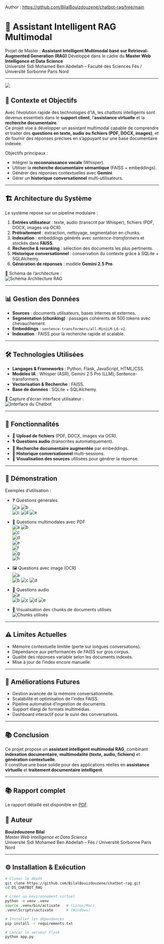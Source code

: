 Author : https://github.com/BilalBouizdouzene/chatbot-rag/tree/main


# 🤖 Assistant Intelligent RAG Multimodal

Projet de Master : **Assistant Intelligent Multimodal basé sur Retrieval-Augmented Generation (RAG)** 
Développé dans le cadre du **Master Web Intelligence et Data Science**  
Université Sidi Mohamed Ben Abdellah – Faculté des Sciences Fès / Université Sorbonne Paris Nord

---
![](./assets/logo1.png)

## 📌 Contexte et Objectifs
Avec l’évolution rapide des technologies d’IA, les chatbots intelligents sont devenus essentiels dans le **support client**, l’**assistance virtuelle** et la **recherche documentaire**.  
Ce projet vise à développer un assistant multimodal capable de comprendre et traiter des **questions en texte, audio ou fichiers (PDF, DOCX, images)**, et de fournir des réponses précises en s’appuyant sur une base documentaire indexée.

Objectifs principaux :
- Intégrer la **reconnaissance vocale** (Whisper).
- Utiliser la **recherche documentaire sémantique** (FAISS + embeddings).
- Générer des réponses contextuelles avec **Gemini**.
- Gérer un **historique conversationnel** multi-utilisateurs.

---

## 🏗️ Architecture du Système
Le système repose sur un pipeline modulaire :
1. **Entrées utilisateur** : texte, audio (transcrit par Whisper), fichiers (PDF, DOCX, images via OCR).  
2. **Prétraitement** : extraction, nettoyage, segmentation en chunks.  
3. **Indexation** : embeddings générés avec *sentence-transformers* et stockés dans **FAISS**.  
4. **Recherche & reranking** : sélection des documents les plus pertinents.  
5. **Historique conversationnel** : conservation du contexte grâce à SQLite + SQLAlchemy.  
6. **Génération de réponses** : modèle **Gemini 2.5 Pro**.  

📌 Schéma de l’architecture :  
![Schéma Architecture RAG](./assets/Capture%20d’écran%202025-08-11%20190928%20(1).png)

---

## 📊 Gestion des Données
- **Sources** : documents utilisateurs, bases internes et externes.  
- **Segmentation (chunking)** : passages cohérents de 500 tokens avec chevauchement.  
- **Embeddings** : `sentence-transformers/all-MiniLM-L6-v2`.  
- **Indexation** : FAISS pour la recherche rapide et scalable.  

---

## 🛠️ Technologies Utilisées
- **Langages & Frameworks** : Python, Flask, JavaScript, HTML/CSS.  
- **Modèles IA** : Whisper (ASR), Gemini 2.5 Pro (LLM), Sentence-transformers.  
- **Vectorisation & Recherche** : FAISS.  
- **Base de données** : SQLite + SQLAlchemy.  

📌 Capture d’écran interface utilisateur :  
![Interface du Chatbot](./assets/chatot_capt.png)

---

## 🚀 Fonctionnalités
- 📂 **Upload de fichiers** (PDF, DOCX, images via OCR).  
- 🎙️ **Questions audio** (transcrites automatiquement).  
- 📑 **Recherche documentaire augmentée** par embeddings.  
- 🧠 **Historique conversationnel** multi-sessions.  
- 🔎 **Visualisation des sources** utilisées pour générer la réponse.  

---

## 📸 Démonstration
Exemples d’utilisation :  
- ❓ Questions générales  
  ![a](./assets/qd1.png)
  ![b](./assets/qd2.png)  
  ![c](./assets/qd3.png)
  ![d](./assets/qd4.png)
  ![e](./assets/ques_der4.png)   

- 📂 Questions multimodales avec PDF  
  ![a](./assets/pdf1.png)
  ![b](./assets/pdf2.png)  
  ![c](./assets/pdf3.png)  
  ![d](./assets/pdf4.png)  
  ![e](./assets/pdf5.png)  
  ![f](./assets/pdf6.png)  
  ![g](./assets/pdf7.png)  
  ![h](./assets/pdf8.png)   

- 🖼️ Questions avec image (OCR)  
  ![a](./assets/img1.png)  
  ![b](./assets/img2.png) 
  ![c](./assets/img3.png) 
  ![d](./assets/img4.png) 

- 🎤 Questions audio  
  ![a](./assets/aud1.png)  
  ![b](./assets/aud2.png) 
  ![c](./assets/aud3.png) 
  ![d](./assets/aud4.png) 
  ![e](./assets/aud5.png) 

- 📜 Visualisation des chunks de documents utilisés  
  ![Chunks utilisés](./assets/chunk.png)  

---

## ⚠️ Limites Actuelles
- Mémoire contextuelle limitée (perte sur longues conversations).  
- Dépendance aux performances de FAISS sur gros corpus.  
- Qualité des réponses variable selon les documents indexés.  
- Mise à jour de l’index encore manuelle.  

---

## 🔮 Améliorations Futures
- Gestion avancée de la mémoire conversationnelle.  
- Scalabilité et optimisation de l’index FAISS.  
- Pipeline automatisé d’ingestion de documents.  
- Support élargi de formats multimédias.  
- Dashboard interactif pour le suivi des conversations.  

---

## 📚 Conclusion
Ce projet propose un **assistant intelligent multimodal RAG**, combinant **indexation documentaire**, **multimodalité (texte, audio, fichiers)** et **génération contextuelle**.  
Il constitue une base solide pour des applications réelles en **assistance virtuelle** et **traitement documentaire intelligent**.  

---
## 📚 Rapport complet

Le rapport détaillé est disponible en [PDF](./assets/chatbot.pdf).


## 👤 Auteur
**Bouizdouzene Bilal**  
_Master Web Intelligence et Data Science_  
Université Sidi Mohamed Ben Abdellah – Fès / Université Sorbonne Paris Nord

---

## ⚙️ Installation & Exécution
```bash
# Cloner le dépôt
git clone https://github.com/BilalBouizdouzene/chatbot-rag.git
cd DS_CHATBOT_RAG

# Créer un environnement virtuel
python -m venv .venv
source .venv/bin/activate   # (Linux/Mac)
.venv\Scripts\activate      # (Windows)

# Installer les dépendances
pip install -r requirements.txt

# Lancer le serveur Flask
python app.py
